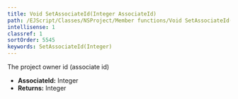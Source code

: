 ```yaml
---
title: Void SetAssociateId(Integer AssociateId)
path: /EJScript/Classes/NSProject/Member functions/Void SetAssociateId(Integer p_0)
intellisense: 1
classref: 1
sortOrder: 5545
keywords: SetAssociateId(Integer)
---
```



The project owner id (associate id)



* **AssociateId:** Integer
* **Returns:** Integer


